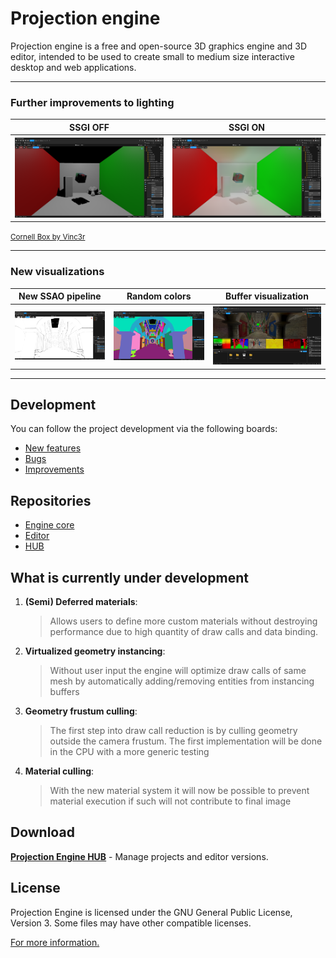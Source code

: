 # Projection engine

Projection engine is a free and open-source 3D graphics engine and 3D editor, intended to be used to create small to
medium size
interactive desktop and web applications.

---
### Further improvements to lighting
<table>
    <tr>
        <th>
          SSGI OFF 
        </th>
        <th>
          SSGI ON 
        </th>
    </tr>
    <tr>
        <th>
           <img src="https://github.com/projection-engine/.github/blob/main/SSGI_BEFORE.png?raw=true"/> 
        </th>
        <th>
          <img src="https://github.com/projection-engine/.github/blob/main/SSGI%20+%20SSAO.png?raw=true"/>  
        </th>
    </tr>
</table>
<small><a href="https://github.com/Vinc3r/cornellBox">Cornell Box by Vinc3r</a></small>

---
### New visualizations
<table>
    <tr>
        <th>
           New SSAO pipeline
        </th>
        <th>
           Random colors
        </th>
        <th>
           Buffer visualization
        </th>
    </tr>
    <tr>
        <th>
          <img src="https://github.com/projection-engine/.github/blob/main/SSAO-FIXED.png?raw=true"/>  
        </th>
        <th>
          <img src="https://github.com/projection-engine/.github/blob/main/RANDOM%20COLOR.png?raw=true"/>  
        </th>
        <th>
          <img src="https://github.com/projection-engine/.github/blob/main/BUFFER-VISUALIZATION.png?raw=true"/>  
        </th>
    </tr>
</table>

---

## Development

You can follow the project development via the following boards:

- [New features](https://github.com/orgs/projection-engine/projects/6)
- [Bugs](https://github.com/orgs/projection-engine/projects/5)
- [Improvements](https://github.com/orgs/projection-engine/projects/4)

## Repositories

- [Engine core](https://github.com/projection-engine/engine)
- [Editor](https://github.com/projection-engine/editor)
- [HUB](https://github.com/projection-engine/hub)

## What is currently under development
1. **(Semi) Deferred materials**:
    > Allows users to define more custom materials without destroying performance due to high quantity of draw calls and data binding.
2. **Virtualized geometry instancing**:
    > Without user input the engine will optimize draw calls of same mesh by automatically adding/removing entities from instancing buffers
3. **Geometry frustum culling**:
    > The first step into draw call reduction is by culling geometry outside the camera frustum. The first implementation will be done in the CPU with a more generic testing
4. **Material culling**:
    > With the new material system it will now be possible to prevent material execution if such will not contribute to final image


## Download

[**Projection Engine HUB**](https://github.com/projection-engine/hub/releases/tag/APP-WINDOWS) - Manage projects and
editor versions.

## License

Projection Engine is licensed under the GNU General Public License, Version 3.
Some files may have other compatible licenses.

[For more information.](https://www.gnu.org/licenses/gpl-3.0.html)